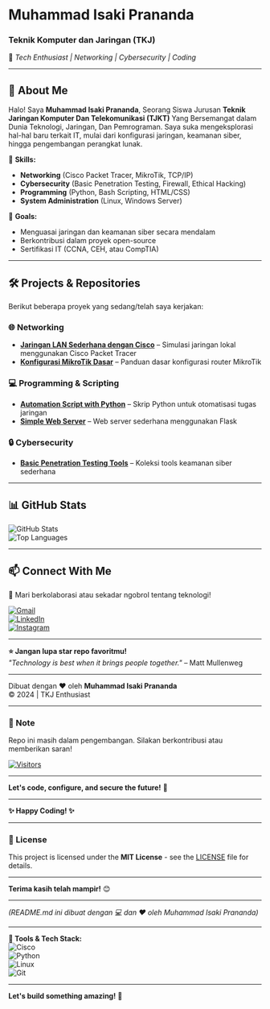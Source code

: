# **Muhammad Isaki Prananda**  
### **Teknik Komputer dan Jaringan (TKJ)**  
🚀 *Tech Enthusiast | Networking | Cybersecurity | Coding*  

---

## **👋 About Me**  
Halo! Saya **Muhammad Isaki Prananda**, Seorang Siswa Jurusan **Teknik Jaringan Komputer Dan Telekomunikasi (TJKT)** Yang Bersemangat dalam Dunia Teknologi, Jaringan, Dan Pemrograman. Saya suka mengeksplorasi hal-hal baru terkait IT, mulai dari konfigurasi jaringan, keamanan siber, hingga pengembangan perangkat lunak.

🔧 **Skills:**  
- **Networking** (Cisco Packet Tracer, MikroTik, TCP/IP)  
- **Cybersecurity** (Basic Penetration Testing, Firewall, Ethical Hacking)  
- **Programming** (Python, Bash Scripting, HTML/CSS)  
- **System Administration** (Linux, Windows Server)  

🎯 **Goals:**  
- Menguasai jaringan dan keamanan siber secara mendalam  
- Berkontribusi dalam proyek open-source  
- Sertifikasi IT (CCNA, CEH, atau CompTIA)  

---

## **🛠 Projects & Repositories**  
Berikut beberapa proyek yang sedang/telah saya kerjakan:  

### **🌐 Networking**  
- **[Jaringan LAN Sederhana dengan Cisco](#)** – Simulasi jaringan lokal menggunakan Cisco Packet Tracer  
- **[Konfigurasi MikroTik Dasar](#)** – Panduan dasar konfigurasi router MikroTik  

### **💻 Programming & Scripting**  
- **[Automation Script with Python](#)** – Skrip Python untuk otomatisasi tugas jaringan  
- **[Simple Web Server](#)** – Web server sederhana menggunakan Flask  

### **🔒 Cybersecurity**  
- **[Basic Penetration Testing Tools](#)** – Koleksi tools keamanan siber sederhana  

---

## **📊 GitHub Stats**  
![GitHub Stats](https://github-readme-stats.vercel.app/api?username=IsakiPrananda&show_icons=true&theme=radical)  
![Top Languages](https://github-readme-stats.vercel.app/api/top-langs/?username=IsakiPrananda&layout=compact&theme=dark)  

---

## **📫 Connect With Me**  
💬 Mari berkolaborasi atau sekadar ngobrol tentang teknologi!  

[![Gmail](https://img.shields.io/badge/Gmail-D14836?style=for-the-badge&logo=gmail&logoColor=white)](mailto:isakiprananda@gmail.com)  
[![LinkedIn](https://img.shields.io/badge/LinkedIn-0077B5?style=for-the-badge&logo=linkedin&logoColor=white)](https://linkedin.com/in/isakiprananda)  
[![Instagram](https://img.shields.io/badge/Instagram-E4405F?style=for-the-badge&logo=instagram&logoColor=white)](https://instagram.com/isakiprananda)  

---

**⭐ Jangan lupa star repo favoritmu!**  
*"Technology is best when it brings people together."* – Matt Mullenweg  

---

Dibuat dengan ❤️ oleh **Muhammad Isaki Prananda**  
© 2024 | TKJ Enthusiast  

---

### **📌 Note**  
Repo ini masih dalam pengembangan. Silakan berkontribusi atau memberikan saran!  

[![Visitors](https://komarev.com/ghpvc/?username=IsakiPrananda&label=Profile%20Views&color=blueviolet&style=flat)](https://github.com/Muhammad-Isaki-Prananda01)  

---

**Let's code, configure, and secure the future!** 🚀  

---

**✨ Happy Coding! ✨**  

---

### **📜 License**  
This project is licensed under the **MIT License** - see the [LICENSE](LICENSE) file for details.  

---

**Terima kasih telah mampir!** 😊  

--- 

*(README.md ini dibuat dengan 💻 dan ❤️ oleh Muhammad Isaki Prananda)*  

---

**🔧 Tools & Tech Stack:**  
![Cisco](https://img.shields.io/badge/Cisco-1BA0D7?style=flat&logo=cisco&logoColor=white)  
![Python](https://img.shields.io/badge/Python-3776AB?style=flat&logo=python&logoColor=white)  
![Linux](https://img.shields.io/badge/Linux-FCC624?style=flat&logo=linux&logoColor=black)  
![Git](https://img.shields.io/badge/Git-F05032?style=flat&logo=git&logoColor=white)  

---  

**Let's build something amazing!** 🚀  
